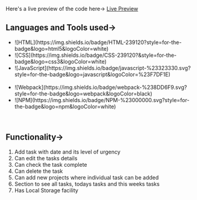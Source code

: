 Here's a live preview of the code here-> <a href="https://rohan-1-3.github.io/Digital-Planner/">Live Preview</a>

<h2>Languages and Tools used-></h2>
<ul>
<li>
![HTML](https://img.shields.io/badge/HTML-239120?style=for-the-badge&logo=html5&logoColor=white)
</li>
<li>![CSS](https://img.shields.io/badge/CSS-239120?&style=for-the-badge&logo=css3&logoColor=white)</li>
<li>![JavaScript](https://img.shields.io/badge/javascript-%23323330.svg?style=for-the-badge&logo=javascript&logoColor=%23F7DF1E)</li>
</br>
<li>![Webpack](https://img.shields.io/badge/webpack-%238DD6F9.svg?style=for-the-badge&logo=webpack&logoColor=black)</li>
<li>![NPM](https://img.shields.io/badge/NPM-%23000000.svg?style=for-the-badge&logo=npm&logoColor=white)</li>
</ul>
</br>


<h2>Functionality-></h2>
<ol>
<li>Add task with date and its level of urgency</li>
<li>Can edit the tasks details </li>
<li>Can check the task complete</li>
<li>Can delete the task</li>
<li>Can add new projects where individual task can be added</li>
<li>Section to see all tasks, todays tasks and this weeks tasks</li>
<li>Has Local Storage facility</li>
</ol>
